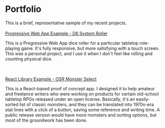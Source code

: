 <h1>Portfolio</h1>
This is a brief, representative sample of my recent projects.
<br />
<br /><a href="/d6-system-roller/d6-system-roller.html">Progressive Web App Example - D6 System Roller</a>
<p>This is a Progressive Web App dice roller for a particular tabletop role-playing game. It's fully responsive, but more satisfying
with a touch screen. This was a personal project, and I use it when I don't feel like rolling and counting physical dice.</p>
<br />
<br /><a href="/monster-select/">React Library Example - OSR Monster Select</a>
<p>This is a React-based proof of concept app. I designed it to help amateur and freelance writers who were working on products
for certain old-school tabletop RPGs released under an open license. Basically, it's an easily-sorted list of classic monsters,
and they can be translated into 1970s-era stat lines with a click of a button, saving some reference and writing time. A public
release version would have more monsters and sorting options, but most of the groundwork has been done.</p>